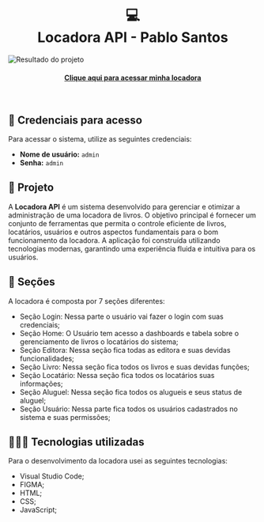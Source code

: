 <h1 align="center">
  💻<br>Locadora API -  Pablo Santos
</h1>

![Resultado do projeto](./src/assets/locadora-api.png)

<h4 align="center"><a href="https://locadora-api-wda.vercel.app/#/">Clique aqui para acessar minha locadora</a></h4><br>

## 👤 Credenciais para acesso

Para acessar o sistema, utilize as seguintes credenciais:

- **Nome de usuário:** `admin`
- **Senha:** `admin`
## 🌳 Projeto

A **Locadora API** é um sistema desenvolvido para gerenciar e otimizar a administração de uma locadora de livros. O objetivo principal é fornecer um conjunto de ferramentas que permita o controle eficiente de livros, locatários, usuários e outros aspectos fundamentais para o bom funcionamento da locadora. A aplicação foi construída utilizando tecnologias modernas, garantindo uma experiência fluida e intuitiva para os usuários.

## 📃 Seções

A locadora é composta por 7 seções diferentes:

- Seção Login: Nessa parte o usuário vai fazer o login com suas credenciais;
- Seção Home: O Usuário tem acesso a dashboards e tabela sobre o gerenciamento de livros o locatários do sistema;
- Seção Editora: Nessa seção fica todas as editora e suas devidas funcionalidades;
- Seção Livro: Nessa seção fica todos os livros e suas devidas funções;
- Seção Locatário: Nessa seção fica todos os locatários suas informações;
- Seção Aluguel: Nessa seção fica todos os alugueis e seus status de aluguel;
- Seção Usuário: Nessa parte fica todos os usuários cadastrados no sistema e suas permissões;

## 👨🏽‍💻 Tecnologias utilizadas

Para o desenvolvimento da locadora usei as seguintes tecnologias:

- Visual Studio Code;
- FIGMA;
- HTML;
- CSS;
- JavaScript;
